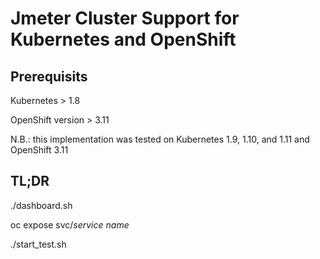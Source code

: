 # Jmeter Cluster Support for Kubernetes and OpenShift

## Prerequisits

Kubernetes > 1.8

OpenShift version > 3.11

N.B.: this implementation was tested on Kubernetes 1.9, 1.10, and 1.11 and OpenShift 3.11

## TL;DR

./dashboard.sh

oc expose svc/*service name*

./start_test.sh

